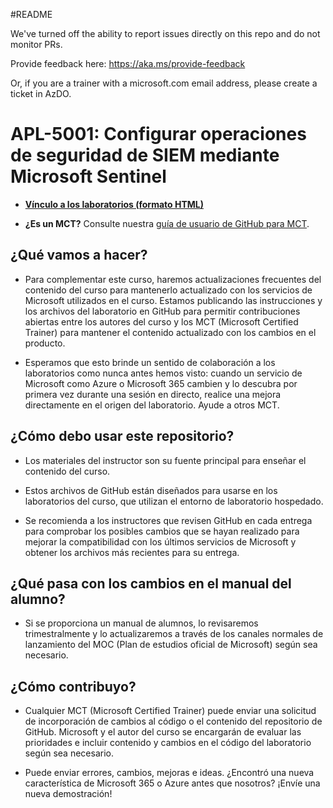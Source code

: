 #README

We've turned off the ability to report issues directly on this repo and do not monitor PRs.

Provide feedback here: https://aka.ms/provide-feedback

Or, if you are a trainer with a microsoft.com email address, please create a ticket in AzDO.

# APL-5001: Configurar operaciones de seguridad de SIEM mediante Microsoft Sentinel

- **[Vínculo a los laboratorios (formato HTML)]( https://microsoftlearning.github.io/APL-5001-configure-siem-security-operations-using-microsoft-sentinel/)**

- **¿Es un MCT?** Consulte nuestra [guía de usuario de GitHub para MCT](https://microsoftlearning.github.io/MCT-User-Guide/).

## ¿Qué vamos a hacer?

- Para complementar este curso, haremos actualizaciones frecuentes del contenido del curso para mantenerlo actualizado con los servicios de Microsoft utilizados en el curso. Estamos publicando las instrucciones y los archivos del laboratorio en GitHub para permitir contribuciones abiertas entre los autores del curso y los MCT (Microsoft Certified Trainer) para mantener el contenido actualizado con los cambios en el producto.

- Esperamos que esto brinde un sentido de colaboración a los laboratorios como nunca antes hemos visto: cuando un servicio de Microsoft como Azure o Microsoft 365 cambien y lo descubra por primera vez durante una sesión en directo, realice una mejora directamente en el origen del laboratorio. Ayude a otros MCT.

## ¿Cómo debo usar este repositorio?

- Los materiales del instructor son su fuente principal para enseñar el contenido del curso.

- Estos archivos de GitHub están diseñados para usarse en los laboratorios del curso, que utilizan el entorno de laboratorio hospedado.

- Se recomienda a los instructores que revisen GitHub en cada entrega para comprobar los posibles cambios que se hayan realizado para mejorar la compatibilidad con los últimos servicios de Microsoft y obtener los archivos más recientes para su entrega.

## ¿Qué pasa con los cambios en el manual del alumno?

- Si se proporciona un manual de alumnos, lo revisaremos trimestralmente y lo actualizaremos a través de los canales normales de lanzamiento del MOC (Plan de estudios oficial de Microsoft) según sea necesario.

## ¿Cómo contribuyo?

- Cualquier MCT (Microsoft Certified Trainer) puede enviar una solicitud de incorporación de cambios al código o el contenido del repositorio de GitHub. Microsoft y el autor del curso se encargarán de evaluar las prioridades e incluir contenido y cambios en el código del laboratorio según sea necesario.

- Puede enviar errores, cambios, mejoras e ideas. ¿Encontró una nueva característica de Microsoft 365 o Azure antes que nosotros? ¡Envíe una nueva demostración!
